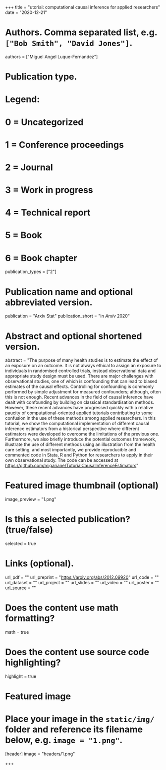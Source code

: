+++
title = "utorial: computational causal inference for applied researchers"
date = "2020-12-21"

# Authors. Comma separated list, e.g. `["Bob Smith", "David Jones"]`.
authors = ["Miguel Angel Luque-Fernandez"]

# Publication type.
# Legend:
# 0 = Uncategorized
# 1 = Conference proceedings
# 2 = Journal
# 3 = Work in progress
# 4 = Technical report
# 5 = Book
# 6 = Book chapter
publication_types = ["2"]

# Publication name and optional abbreviated version.
publication = "Arxiv Stat"
publication_short = "In *Arxiv* 2020"

# Abstract and optional shortened version.
abstract = "The purpose of many health studies is to estimate the effect of an exposure on an outcome. It is not always ethical to assign an exposure to individuals in randomised controlled trials, instead observational data and appropriate study design must be used. There are major challenges with observational studies, one of which is confounding that can lead to biased estimates of the causal effects. Controlling for confounding is commonly performed by simple adjustment for measured confounders; although, often this is not enough. Recent advances in the field of causal inference have dealt with confounding by building on classical standardisation methods. However, these recent advances have progressed quickly with a relative paucity of computational-oriented applied tutorials contributing to some confusion in the use of these methods among applied researchers. In this tutorial, we show the computational implementation of different causal inference estimators from a historical perspective where different estimators were developed to overcome the limitations of the previous one. Furthermore, we also briefly introduce the potential outcomes framework, illustrate the use of different methods using an illustration from the health care setting, and most importantly, we provide reproducible and commented code in Stata, R and Python for researchers to apply in their own observational study. The code can be accessed at https://github.com/migariane/TutorialCausalInferenceEstimators"
# Featured image thumbnail (optional)
image_preview = "1.png"

# Is this a selected publication? (true/false)
selected = true

# Links (optional).
url_pdf = ""
url_preprint = "https://arxiv.org/abs/2012.09920"
url_code = ""
url_dataset = ""
url_project = ""
url_slides = ""
url_video = ""
url_poster = ""
url_source = ""

# Does the content use math formatting?
math = true

# Does the content use source code highlighting?
highlight = true

# Featured image
# Place your image in the `static/img/` folder and reference its filename below, e.g. `image = "1.png"`.
[header]
image = "headers/1.png"

+++

